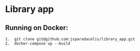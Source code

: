 # Library app

## Running on Docker:
    1.  git clone git@github.com:jsparadacelis/library_app.git
    2.  docker-compose up --build
